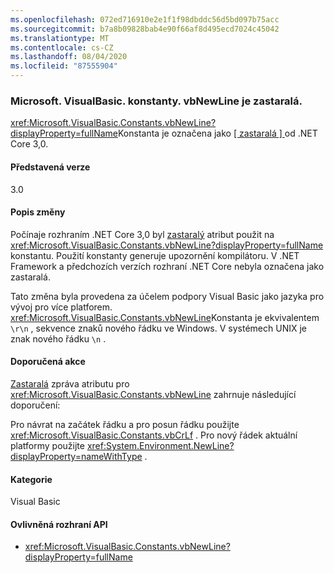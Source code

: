 ```yaml
---
ms.openlocfilehash: 072ed716910e2e1f1f98dbddc56d5bd097b75acc
ms.sourcegitcommit: b7a8b09828bab4e90f66af8d495ecd7024c45042
ms.translationtype: MT
ms.contentlocale: cs-CZ
ms.lasthandoff: 08/04/2020
ms.locfileid: "87555904"
---
```

### <a name="microsoftvisualbasicconstantsvbnewline-is-obsolete"></a>Microsoft. VisualBasic. konstanty. vbNewLine je zastaralá.

<xref:Microsoft.VisualBasic.Constants.vbNewLine?displayProperty=fullName>Konstanta je označena jako [ \[ zastaralá \] ](xref:System.ObsoleteAttribute) od .NET Core 3,0.

#### <a name="version-introduced"></a>Představená verze

3.0

#### <a name="change-description"></a>Popis změny

Počínaje rozhraním .NET Core 3,0 byl [zastaralý](xref:System.ObsoleteAttribute) atribut použit na <xref:Microsoft.VisualBasic.Constants.vbNewLine?displayProperty=fullName> konstantu. Použití konstanty generuje upozornění kompilátoru. V .NET Framework a předchozích verzích rozhraní .NET Core nebyla označena jako zastaralá.

Tato změna byla provedena za účelem podpory Visual Basic jako jazyka pro vývoj pro více platforem. <xref:Microsoft.VisualBasic.Constants.vbNewLine>Konstanta je ekvivalentem `\r\n` , sekvence znaků nového řádku ve Windows. V systémech UNIX je znak nového řádku `\n` .

#### <a name="recommended-action"></a>Doporučená akce

[Zastaralá](xref:System.ObsoleteAttribute) zpráva atributu pro <xref:Microsoft.VisualBasic.Constants.vbNewLine> zahrnuje následující doporučení:

Pro návrat na začátek řádku a pro posun řádku použijte <xref:Microsoft.VisualBasic.Constants.vbCrLf> . Pro nový řádek aktuální platformy použijte <xref:System.Environment.NewLine?displayProperty=nameWithType> .

#### <a name="category"></a>Kategorie

Visual Basic

#### <a name="affected-apis"></a>Ovlivněná rozhraní API

- <xref:Microsoft.VisualBasic.Constants.vbNewLine?displayProperty=fullName>

<!--

#### Affected APIs

- `F:Microsoft.VisualBasic.Constants.vbNewLine`

-->

